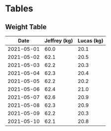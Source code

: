 # Tables

## Weight Table
 Date | Jeffrey (kg) | Lucas (kg) |
| - | - | - 
| 2021-05-01 | 60.0 | 20.1 |
 2021-05-02 | 62.1 | 20.5 
| 2021-05-03 | 62.2 | 20.3 |
| 2021-05-04 | 62.3 | 20.4 |
 2021-05-05 | 62.2 | 20.2 
| 2021-05-06 | 62.4 | 21.0 |
| 2021-05-07 | 62.6 | 20.9 |
| 2021-05-08 | 62.3 | 20.9 
| 2021-05-09 | 62.2 | 20.3 |
| 2021-05-10 | 62.1 | 20.8 |


